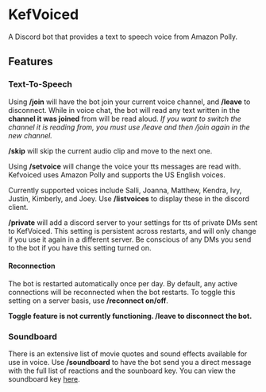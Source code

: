 # KefVoiced
A Discord bot that provides a text to speech voice from Amazon Polly.

## Features

### Text-To-Speech

Using **/join** will have the bot join your current voice channel, and **/leave** to disconnect. While in voice chat, the bot will read any text written in the **channel it was joined** from will be read aloud. *If you want to switch the channel it is reading from, you must use /leave and then /join again in the new channel.*

**/skip** will skip the current audio clip and move to the next one.

Using **/setvoice** will change the voice your tts messages are read with. Kefvoiced uses Amazon Polly and supports the US English voices.

Currently supported voices include Salli, Joanna, Matthew, Kendra, Ivy, Justin, Kimberly, and Joey. Use **/listvoices** to display these in the discord client.

**/private** will add a discord server to your settings for tts of private DMs sent to KefVoiced. This setting is persistent across restarts, and will only change if you use it again in a different server. Be conscious of any DMs you send to the bot if you have this setting turned on.

#### Reconnection

The bot is restarted automatically once per day. By default, any active connections will be reconnected when the bot restarts. To toggle this setting on a server basis, use **/reconnect on/off**.

**Toggle feature is not currently functioning. /leave to disconnect the bot.**

### Soundboard

There is an extensive list of movie quotes and sound effects available for use in voice. Use **/soundboard** to have the bot send you a direct message with the full list of reactions and the sounboard key. You can view the soundboard key [here](https://docs.google.com/spreadsheets/d/1eYwxOGZScgQpLbsAtN5fP0WfLq9VT6jnxzj6-p5QPqE/edit#gid=0).